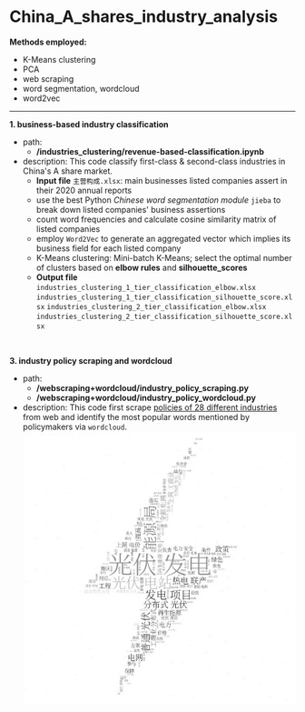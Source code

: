 # China_A_shares_industry_analysis
**Methods employed:**
- K-Means clustering
- PCA
- web scraping
- word segmentation, wordcloud
- word2vec
---

**1. business-based industry classification**
- path: 
  - **/industries_clustering/revenue-based-classification.ipynb**
- description: This code classify first-class & second-class industries in China's A share market.
  - **Input file** `主营构成.xlsx`: main businesses listed companies assert in their 2020 annual reports
  - use the best Python *Chinese word segmentation module* `jieba` to break down listed companies' business assertions
  - count word frequencies and calculate cosine similarity matrix of listed companies
  - employ `Word2Vec` to generate an aggregated vector which implies its business field for each listed company
  - K-Means clustering: Mini-batch K-Means; select the optimal number of clusters based on **elbow rules** and **silhouette_scores**
  - **Output file** `industries_clustering_1_tier_classification_elbow.xlsx` `industries_clustering_1_tier_classification_silhouette_score.xlsx` `industries_clustering_2_tier_classification_elbow.xlsx` `industries_clustering_2_tier_classification_silhouette_score.xlsx`

<br>

**3. industry policy scraping and wordcloud**
- path: 
  - **/webscraping+wordcloud/industry_policy_scraping.py**
  - **/webscraping+wordcloud/industry_policy_wordcloud.py**
- description: This code first scrape <a href='http://zhengce.chinabaogao.com/'>policies of 28 different industries</a> from web and identify the most popular words mentioned by policymakers via `wordcloud`. 
![sample wordcloud](/webscraping+wordcloud/imgs/wc/电力.jpg)
